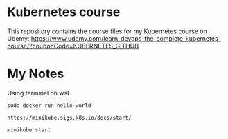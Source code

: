 # Kubernetes course
This repository contains the course files for my Kubernetes course on Udemy: https://www.udemy.com/learn-devops-the-complete-kubernetes-course/?couponCode=KUBERNETES_GITHUB

# My Notes
Using terminal on wsl
```
sudo docker run hello-world
```
```https://minikube.sigs.k8s.io/docs/start/```

```
minikube start
```

